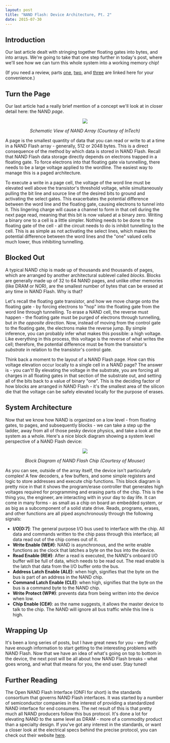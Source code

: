 ```yaml
---
layout: post
title: "NAND Flash: Device Architecture, Pt. 2"
date: 2015-07-30
---
```


## Introduction
Our last article dealt with stringing together floating gates into bytes, and into arrays. We're going to take that one step further in today's post, where we'll see how we can turn this whole system into a working memory chip! 

(If you need a review, parts [one](http://cushychicken.github.io/nand-pt1-transistors/), [two](http://cushychicken.github.io/nand-pt2-floating/), and [three](http://cushychicken.github.io/nand-pt3-arrays/) are linked here for your convenience.)

## Turn the Page
Our last article had a really brief mention of a concept we'll look at in closer detail here: the NAND _page_. 

<div align="center">
<img src="http://www.intechopen.com/source/html/19378/media/image2.jpeg"/>
<p align="center"><em>Schematic View of NAND Array (Courtesy of InTech)</em></p>
</div>

A page is the smallest quantity of data that you can read or write to at a time in a NAND Flash array - generally, 512 or 2048 bytes. This is a direct consequence of the method by which data is stored in NAND Flash. Recall that NAND Flash data storage directly depends on electrons trapped in a floating gate. To force electrons into that floating gate via tunnelling, there needs to be a large voltage applied to the wordline. The easiest way to manage this is a paged architecture.

To execute a write in a page cell, the voltage of the word line must be elevated well above the transistor's threshold voltage, while simultaneously pulling the bit line and source line of the desired bits to ground and activating the select gates. This exacerbates the potential difference between the word line and the floating gate, causing electrons to tunnel into it. This lingering charge will cause a channel to form in that cell during the next page read, meaning that this bit is now valued at a binary zero. Writing a binary one to a cell is a little simpler. Nothing needs to be done to the floating gate of the cell - all the circuit needs to do is inhibit tunnelling to the cell. This is as simple as not activating the select lines, which makes the potential difference between the word lines and the "one" valued cells much lower, thus inhibiting tunnelling. 

## Blocked Out
A typical NAND chip is made up of thousands and thousands of pages, which are arranged by another architectural sublevel called _blocks_. Blocks are generally made up of 32 to 64 NAND pages, and unlike other memories (like DRAM or NOR), are the smallest number of bytes that can be erased at any time in NAND Flash. Why is that? 

Let's recall the floating gate transistor, and how we move charge onto the floating gate - by forcing electrons to "hop" into the floating gate from the word line through tunnelling. To erase a NAND cell, the reverse must happen - the floating gate must be purged of electrons through tunnelling, but _in the opposite direction_. Now, instead of moving from the control gate to the floating gate, the electrons make the reverse jump. By simple inference, you can probably infer what makes this possible: a high voltage. Like everything in this process, this voltage is the reverse of what writes the cell; therefore, the potential difference must be from the transistor's _substrate_ in relation to the transistor's control gate. 

Think back a moment to the layout of a NAND Flash page. How can this voltage elevation occur locally to a single cell in a NAND page? The answer is - you can't! By elevating the voltage in the substrate, you are forcing all charges in all floating gates in that section of the substrate out, and setting all of the bits back to a value of binary "one". This is the deciding factor of how blocks are arranged in NAND Flash - it's the smallest area of the silicon die that the voltage can be safely elevated locally for the purpose of erases. 

## System Architecture

Now that we know how NAND is organized on a low level - from floating gates, to pages, and subsequently blocks - we can take a step up the ladder, away from all of those pesky device physics, and take a look at the system as a whole. Here's a nice block diagram showing a system level perspective of a NAND Flash device:

<div align="center">
<img src="http://www.mouser.com/images/microsites/S34ML0x_blkdia.jpg"/>
<p align="center"><em>Block Diagram of NAND Flash Chip (Courtesy of Mouser)</em></p>
</div>

As you can see, outside of the array itself, the device isn't particularly complex! A few decoders, a few buffers, and some simple registers and logic to store addresses and execute chip functions. This block diagram is pretty nice in that it shows the program/erase controller that generates high voltages required for programming and erasing parts of the chip. This is the thing you, the engineer, are interacting with in your day to day life. It can come in many forms - as small as a chip on board an embedded system, or as big as a subcomponent of a solid state drive. Reads, programs, erases, and other functions are all piped asynchronously through the following signals:

* **I/O[0:7]**: The general purpose I/O bus used to interface with the chip. All data and commands written to the chip pass through this interface; all data read out of the chip comes out of it. 
* **Write Enable (WE#)**: NAND is asynchronous, and the write enable functions as the clock that latches a byte on the bus into the device. 
* **Read Enable (RE#)**: After a read is executed, the NAND's onboard I/O buffer will be full of data, which needs to be read out. The read enable is the latch that data from the I/O buffer onto the bus. 
* **Address Latch Enable (ALE)**: when high, signifies that the byte on the bus is part of an address in the NAND chip. 
* **Command Latch Enable (CLE)**: when high, signifies that the byte on the bus is a command byte to the NAND chip. 
* **Write Protect (WP#)**: prevents data from being written into the device when low. 
* **Chip Enable (CE#)**: as the name suggests, it allows the master device to talk to the chip. The NAND will ignore all bus traffic while this line is high. 

## Wrapping Up
It's been a long series of posts, but I have great news for you - we _finally_ have enough information to start getting to the interesting problems with NAND Flash. Now that we have an idea of what's going on top to bottom in the device, the next post will be all about how NAND Flash breaks - what goes wrong, and what that means for you, the end user. Stay tuned!

## Further Reading
The Open NAND Flash Interface (ONFI for short) is the standards consortium that governs NAND Flash interfaces. It was started by a number of semiconductor companies in the interest of providing a standardized NAND interface for end consumers. The net result of this is that pretty much all NAND producers follow this bus protocol. It's done a lot for elevating NAND to the same level as DRAM - more of a commodity product than a specialty design. If you've got any interest in the standards, or want a closer look at the electrical specs behind the precise protocol, you can check out their website [here](http://www.onfi.org/specifications).